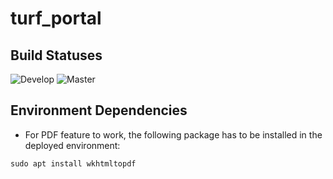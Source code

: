 # turf_portal

## Build Statuses
![Develop](https://github.com/zhou-en/turf_portal/actions/workflows/main.yml/badge.svg?branch=develop)
![Master](https://github.com/zhou-en/turf_portal/actions/workflows/main.yml/badge.svg?branch=master)


## Environment Dependencies

- For PDF feature to work, the following package has to be installed in the deployed environment:
```shell
sudo apt install wkhtmltopdf
```

